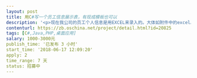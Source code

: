 ```yaml
---                
layout: post       
title: 用C#写一个员工信息展示表，有现成模板也可以           
description: '<p>现在我公司的员工个人信息是用EXCEL来录入的。大体如附件中的excel。</p><p><br></p><p><br></p><p>经常要复制excel中的内容来填充出 XX员工的简历。 附件中的word。</p><p><br></p><p><br></p><p>需求：需要用C#或其他桌面语言，写个单机版软件，能快速的按一些预设的简历模板输出个人简历。</p><p><br></p><p>谁可以做的联系，有不清楚的可以联系我，653667</p>'     
contenturl: https://zb.oschina.net/project/detail.html?id=20825      
tags: [C#,Java,PHP,桌面应用]            
salary: 1000-3000元          
publish_time: '已发布 3 小时'         
start_time: '2018-06-17 12:09:20'           
apply: 2                   
time_range: 7 天              
status: 招募中                  
---                 
```

